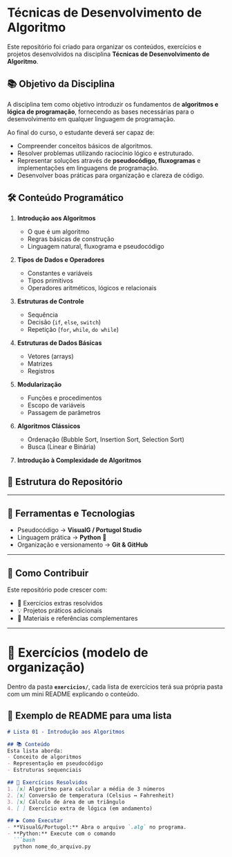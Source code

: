 # Técnicas de Desenvolvimento de Algoritmo  

Este repositório foi criado para organizar os conteúdos, exercícios e projetos desenvolvidos na disciplina **Técnicas de Desenvolvimento de Algoritmo**.  

## 📚 Objetivo da Disciplina
A disciplina tem como objetivo introduzir os fundamentos de **algoritmos e lógica de programação**, fornecendo as bases necessárias para o desenvolvimento em qualquer linguagem de programação.  

Ao final do curso, o estudante deverá ser capaz de:  
- Compreender conceitos básicos de algoritmos.  
- Resolver problemas utilizando raciocínio lógico e estruturado.  
- Representar soluções através de **pseudocódigo, fluxogramas** e implementações em linguagens de programação.  
- Desenvolver boas práticas para organização e clareza de código.  

## 🛠 Conteúdo Programático
1. **Introdução aos Algoritmos**  
   - O que é um algoritmo  
   - Regras básicas de construção  
   - Linguagem natural, fluxograma e pseudocódigo  

2. **Tipos de Dados e Operadores**  
   - Constantes e variáveis  
   - Tipos primitivos  
   - Operadores aritméticos, lógicos e relacionais  

3. **Estruturas de Controle**  
   - Sequência  
   - Decisão (`if`, `else`, `switch`)  
   - Repetição (`for`, `while`, `do while`)  

4. **Estruturas de Dados Básicas**  
   - Vetores (arrays)  
   - Matrizes  
   - Registros  

5. **Modularização**  
   - Funções e procedimentos  
   - Escopo de variáveis  
   - Passagem de parâmetros  

6. **Algoritmos Clássicos**  
   - Ordenação (Bubble Sort, Insertion Sort, Selection Sort)  
   - Busca (Linear e Binária)  

7. **Introdução à Complexidade de Algoritmos**  

## 📂 Estrutura do Repositório

---

## 🚀 Ferramentas e Tecnologias
- Pseudocódigo → **VisualG / Portugol Studio**  
- Linguagem prática → **Python** 🐍  
- Organização e versionamento → **Git & GitHub**  

---

## 🤝 Como Contribuir
Este repositório pode crescer com:  
- 📝 Exercícios extras resolvidos  
- 💡 Projetos práticos adicionais  
- 📎 Materiais e referências complementares  

---

# 📘 Exercícios (modelo de organização)

Dentro da pasta **`exercicios/`**, cada lista de exercícios terá sua própria pasta com um mini README explicando o conteúdo.  

## 📑 Exemplo de README para uma lista
```markdown
# Lista 01 - Introdução aos Algoritmos

## 📚 Conteúdo
Esta lista aborda:
- Conceito de algoritmos
- Representação em pseudocódigo
- Estruturas sequenciais

## 📝 Exercícios Resolvidos
1. [x] Algoritmo para calcular a média de 3 números  
2. [x] Conversão de temperatura (Celsius ↔ Fahrenheit)  
3. [x] Cálculo de área de um triângulo  
4. [ ] Exercício extra de lógica (em andamento)  

## ▶️ Como Executar
- **VisualG/Portugol:** Abra o arquivo `.alg` no programa.  
- **Python:** Execute com o comando  
  ```bash
  python nome_do_arquivo.py
